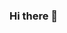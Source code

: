 ### Hi there 👋

<!--
**praveen1862/praveen1862** is a ✨ _special_ ✨ repository because its `README.md` (this file) appears on your GitHub profile.

Here are some ideas to get you started:

- 🌱 I’m currently learning AWS Essential
- 🤔 I’m looking for help with to learn .NET
- ⚡ Fun fact: Code and Decode your Own Thought

